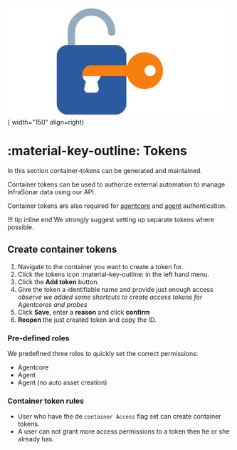 ![Tokens](../images/application_token.png){ width="150" align=right}

# :material-key-outline: Tokens

In this section container-tokens can be generated and maintained.

Container tokens can be used to authorize external automation to manage InfraSonar data using our API.

Container tokens are also required for [agentcore](../application/agentcores.md) and [agent](../collectors/agents/index.md) authentication.

!!! tip inline end
    We strongly suggest setting up separate tokens where possible.

## Create container tokens

1. Navigate to the container you want to create a token for.
2. Click the tokens icon :material-key-outline: in the left hand menu.
3. Click the **Add token** button.
4. Give the token a identifiable name and provide just enough access<br>*observe we added some shortcuts to create access tokens for Agentcores and probes*
5. Click **Save**, enter a **reason** and click **confirm**
6. **Reopen** the just created token and copy the ID.

### Pre-defined roles

We predefined three roles to quickly set the correct permissions:

* Agentcore
* Agent
* Agent (no auto asset creation)

### Container token rules

* User who have the de `container Access` flag set can create container tokens.
* A user can not grant more access permissions to a token then he or she already has.